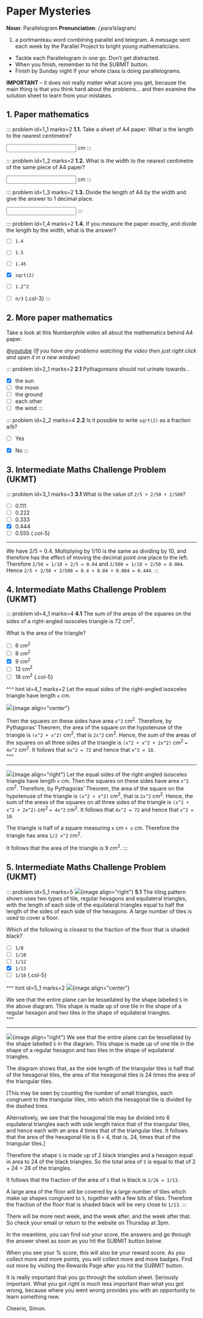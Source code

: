 # Paper Mysteries

<div class="dictionary">

__Noun__: Parallelogram
__Pronunciation__: /ˌparəˈlɛləɡram/

1. a portmanteau word combining parallel and telegram. A message sent each
week by the Parallel Project to bright young mathematicians.

</div>

* Tackle each Parallelogram in one go. Don’t get distracted.
* When you finish, remember to hit the SUBMIT button.
*	Finish by Sunday night if your whole class is doing parallelograms.

__IMPORTANT__ – it does not really matter what score you get, because the main thing is that you think hard about the problems... and then examine the solution sheet to learn from your mistakes.


## 1. Paper mathematics

::: problem id=1_1 marks=2
__1.1.__ Take a sheet of A4 paper. What is the length to the nearest centimetre?

<input solution="30"/> cm
:::

::: problem id=1_2 marks=2
__1.2.__ What is the width to the nearest centimetre of the same piece of A4 paper?

<input solution="21"/> cm
:::

::: problem id=1_3 marks=2
__1.3.__ Divide the length of A4 by the width and give the answer to 1 decimal place.

<input solution="1.4"/>
:::

::: problem id=1_4 marks=2
__1.4.__ If you measure the paper exactly, and divide the length by the width, what is the answer?

* [ ] `1.4`
* [ ] `1.5`
* [ ] `1.45`
* [x]  `sqrt(2)`
* [ ] `1.2^2`
* [ ] `π/3`
{.col-3}
:::


## 2. More paper mathematics

Take a look at this Numberphile video all about the mathematics behind A4 paper.

@[youtube](5sKah3pJnHI?rel=0) _(If you have any problems watching the video then just right click and open it in a new window)_

::: problem id=2_1 marks=2
__2.1__ Pythagoreans should not urinate towards…

* [x] the sun
* [ ] the moon
* [ ] the ground
* [ ] each other
* [ ] the wind
:::

::: problem id=2_2 marks=4
__2.2__ Is it possible to write `sqrt(2)` as a fraction a/b?

* [ ] Yes
* [x] No
:::


## 3.	Intermediate Maths Challenge Problem (UKMT)
<!--- (2017) Q1 --->

::: problem id=3_1 marks=3
__3.1__ What is the value of `2/5 + 2/50 + 2/500`?

* [ ] 0.111
* [ ] 0.222
* [ ] 0.333
* [x] 0.444
* [ ] 0.555
{.col-5}

---

We have 2/5 = 0.4. Multiplying by 1/10 is the same as dividing by 10, and therefore has the effect of moving the decimal point one place to the left. Therefore `2/50 = 1/10 × 2/5 = 0.04` and `2/500 = 1/10 × 2/50 = 0.004`. Hence `2/5 + 2/50 + 2/500 = 0.4 + 0.04 + 0.004 = 0.444`.
:::


## 4.	Intermediate Maths Challenge Problem (UKMT)
<!--- (2016) Q18 --->

::: problem id=4_1 marks=4
__4.1__ The sum of the areas of the squares on the sides of a right-angled isosceles triangle is 72 cm<sup>2</sup>.  

What is the area of the triangle?

* [ ] 6 cm<sup>2</sup>
* [ ] 8 cm<sup>2</sup>
* [x] 9 cm<sup>2</sup>
* [ ] 12 cm<sup>2</sup>
* [ ] 18 cm<sup>2</sup>
{.col-5}

^^^ hint id=4_1 marks=2
Let the equal sides of the right-angled isosceles triangle have length `x` cm.

![](/resources/10-09-paper-mysteries/4-triangle-answer.jpg){image align="center"}

Then the squares on these sides have area `x^2` cm<sup>2</sup>. Therefore, by Pythagoras’ Theorem, the area of the square on the hypotenuse of the triangle is `(x^2 + x^2)` cm<sup>2</sup>, that is `2x^2` cm<sup>2</sup>. Hence, the sum of the areas of the squares on all three sides of the triangle is `(x^2 + x^2 + 2x^2)` cm<sup>2</sup> `= 4x^2` cm<sup>2</sup>. It follows that `4x^2 = 72` and hence that `x^2 = 18`.  
^^^

---
![](/resources/10-09-paper-mysteries/4-triangle-answer.jpg){image align="right"}
Let the equal sides of the right-angled isosceles triangle have length `x` cm. Then the squares on these sides have area `x^2` cm<sup>2</sup>. Therefore, by Pythagoras’ Theorem, the area of the square on the hypotenuse of the triangle is `(x^2 + x^2)` cm<sup>2</sup>, that is `2x^2` cm<sup>2</sup>. Hence, the sum of the areas of the squares on all three sides of the triangle is `(x^2 + x^2 + 2x^2)` cm<sup>2</sup> `= 4x^2` cm<sup>2</sup>. It follows that `4x^2 = 72` and hence that `x^2 = 18`.  

The triangle is half of a square measuring `x` cm `× x` cm. Therefore the triangle has area `1/2 x^2` cm<sup>2</sup>.  

It follows that the area of the triangle is 9 cm<sup>2</sup>.
:::


## 5.	Intermediate Maths Challenge Problem (UKMT)
<!--- (2016) Q25 --->

::: problem id=5_1 marks=5
![](/resources/10-09-paper-mysteries/5-tiling.jpg){image align="right"}
__5.1__ The tiling pattern shown uses two types of tile, regular hexagons and equilateral triangles, with the length of each side of the equilateral triangles equal to half the length of the sides of each side of the hexagons. A large number of tiles is used to cover a floor.  

Which of the following is closest to the fraction of the floor that is shaded black?

* [ ] `1/8`
* [ ] `1/10`
* [ ] `1/12`
* [x] `1/13`
* [ ] `1/16`
{.col-5}

^^^ hint id=5_1 marks=2
![](/resources/10-09-paper-mysteries/5-tiling-answer.jpg){image align="center"}

We see that the entire plane can be tessellated by the shape labelled `S` in the above diagram. This shape is made up of one tile in the shape of a regular hexagon and two tiles in the shape of equilateral triangles.  
^^^

---
![](/resources/10-09-paper-mysteries/5-tiling-answer.jpg){image align="right"}
We see that the entire plane can be tessellated by the shape labelled `S` in the diagram. This shape is made up of one tile in the shape of a regular hexagon and two tiles in the shape of equilateral triangles.  

The diagram shows that, as the side length of the triangular tiles is half that of the hexagonal tiles, the area of the hexagonal tiles is 24 times the area of the triangular tiles.  

[This may be seen by counting the number of small triangles, each congruent to the triangular tiles, into which the hexagonal tile is divided by the dashed lines.  

Alternatively, we see that the hexagonal tile may be divided into 6 equilateral triangles each with side length twice that of the triangular tiles, and hence each with an area 4 times that of the triangular tiles. It follows that the area of the hexagonal tile is 6 `×` 4, that is, 24, times that of the triangular tiles.]  

Therefore the shape `S` is made up of 2 black triangles and a hexagon equal in area to 24 of the black triangles. So the total area of `S` is equal to that of 2 + 24 = 26 of the triangles.  

It follows that the fraction of the area of `S` that is black is `2/26 = 1/13`.  

A large area of the floor will be covered by a large number of tiles which make up shapes congruent to `S`, together with a few bits of tiles. Therefore the fraction of the floor that is shaded black will be very close to `1/13`.
:::


There will be more next week, and the week after, and the week after that. So check your email or return to the website on Thursday at 3pm.

In the meantime, you can find out your score, the answers and go through the answer sheet as soon as you hit the SUBMIT button below.

When you see your % score, this will also be your reward score. As you collect more and more points, you will collect more and more badges. Find out more by visiting the Rewards Page after you hit the SUBMIT button.

It is really important that you go through the solution sheet. Seriously important. What you got right is much less important than what you got wrong, because where you went wrong provides you with an opportunity to learn something new.

Cheerio,
Simon.
